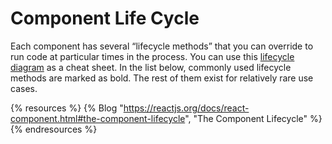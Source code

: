# Component Life Cycle

Each component has several “lifecycle methods” that you can override to run code at particular times in the process. You can use this [lifecycle diagram](https://projects.wojtekmaj.pl/react-lifecycle-methods-diagram/) as a cheat sheet. In the list below, commonly used lifecycle methods are marked as bold. The rest of them exist for relatively rare use cases.

{% resources %}
  {% Blog "https://reactjs.org/docs/react-component.html#the-component-lifecycle", "The Component Lifecycle" %}
{% endresources %}



